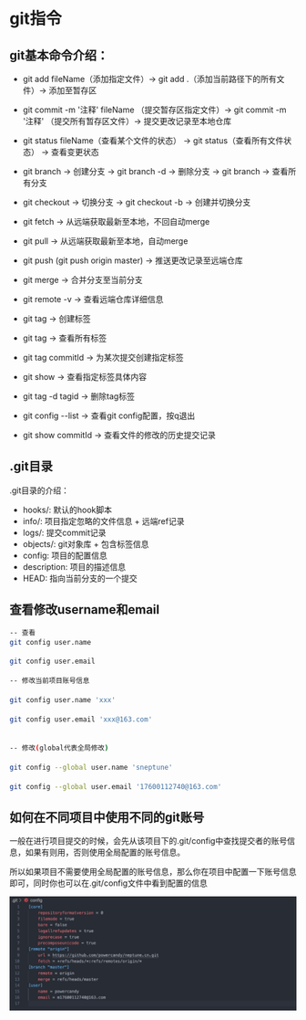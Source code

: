 
# git指令




## git基本命令介绍：

- git add fileName（添加指定文件）-> git add .（添加当前路径下的所有文件）-> 添加至暂存区

- git commit -m '注释' fileName （提交暂存区指定文件）-> git commit -m '注释' （提交所有暂存区文件）-> 提交更改记录至本地仓库

- git status fileName（查看某个文件的状态） -> git status（查看所有文件状态） -> 查看变更状态

- git branch <name> -> 创建分支 -> git branch -d <name> -> 删除分支 -> git branch -> 查看所有分支

- git checkout <name> -> 切换分支 -> git checkout -b <name> -> 创建并切换分支

- git fetch -> 从远端获取最新至本地，不回自动merge

- git pull -> 从远端获取最新至本地，自动merge

- git push (git push origin master) -> 推送更改记录至远端仓库

- git merge  <name> -> 合并分支至当前分支 

- git remote -v -> 查看远端仓库详细信息

- git tag <tagname> -> 创建标签

- git tag -> 查看所有标签

- git tag <tagname> commitId -> 为某次提交创建指定标签

- git show <tagname> -> 查看指定标签具体内容

- git tag -d tagid -> 删除tag标签

- git config --list -> 查看git config配置，按q退出

- git show commitId -> 查看文件的修改的历史提交记录

## .git目录

.git目录的介绍：

- hooks/: 默认的hook脚本
- info/: 项目指定忽略的文件信息 + 远端ref记录
- logs/: 提交commit记录
- objects/: git对象库 + 包含标签信息
- config: 项目的配置信息
- description: 项目的描述信息
- HEAD: 指向当前分支的一个提交

## 查看修改username和email

```bash
-- 查看
git config user.name

git config user.email

-- 修改当前项目账号信息

git config user.name 'xxx'

git config user.email 'xxx@163.com'


-- 修改(global代表全局修改)

git config --global user.name 'sneptune'

git config --global user.email '17600112740@163.com'

```

## 如何在不同项目中使用不同的git账号

一般在进行项目提交的时候，会先从该项目下的.git/config中查找提交者的账号信息，如果有则用，否则使用全局配置的账号信息。

所以如果项目不需要使用全局配置的账号信息，那么你在项目中配置一下账号信息即可，同时你也可以在.git/config文件中看到配置的信息

<img src="./static/screenshot/WX20200506-201920@2x.png" alt="" style="width: 600px;">




